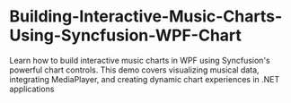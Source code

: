 # Building-Interactive-Music-Charts-Using-Syncfusion-WPF-Chart
Learn how to build interactive music charts in WPF using Syncfusion's powerful chart controls. This demo covers visualizing musical data, integrating MediaPlayer, and creating dynamic chart experiences in .NET applications
